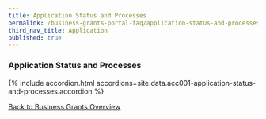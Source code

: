 ```yaml
---
title: Application Status and Processes
permalink: /business-grants-portal-faq/application-status-and-processes/
third_nav_title: Application
published: true
---
```


### Application Status and Processes

{% include accordion.html accordions=site.data.acc001-application-status-and-processes.accordion %}

[Back to Business Grants Overview](/business-grants-portal/)